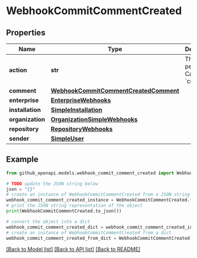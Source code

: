 # WebhookCommitCommentCreated


## Properties

Name | Type | Description | Notes
------------ | ------------- | ------------- | -------------
**action** | **str** | The action performed. Can be &#x60;created&#x60;. | 
**comment** | [**WebhookCommitCommentCreatedComment**](WebhookCommitCommentCreatedComment.md) |  | 
**enterprise** | [**EnterpriseWebhooks**](EnterpriseWebhooks.md) |  | [optional] 
**installation** | [**SimpleInstallation**](SimpleInstallation.md) |  | [optional] 
**organization** | [**OrganizationSimpleWebhooks**](OrganizationSimpleWebhooks.md) |  | [optional] 
**repository** | [**RepositoryWebhooks**](RepositoryWebhooks.md) |  | 
**sender** | [**SimpleUser**](SimpleUser.md) |  | 

## Example

```python
from github_openapi.models.webhook_commit_comment_created import WebhookCommitCommentCreated

# TODO update the JSON string below
json = "{}"
# create an instance of WebhookCommitCommentCreated from a JSON string
webhook_commit_comment_created_instance = WebhookCommitCommentCreated.from_json(json)
# print the JSON string representation of the object
print(WebhookCommitCommentCreated.to_json())

# convert the object into a dict
webhook_commit_comment_created_dict = webhook_commit_comment_created_instance.to_dict()
# create an instance of WebhookCommitCommentCreated from a dict
webhook_commit_comment_created_from_dict = WebhookCommitCommentCreated.from_dict(webhook_commit_comment_created_dict)
```
[[Back to Model list]](../README.md#documentation-for-models) [[Back to API list]](../README.md#documentation-for-api-endpoints) [[Back to README]](../README.md)


